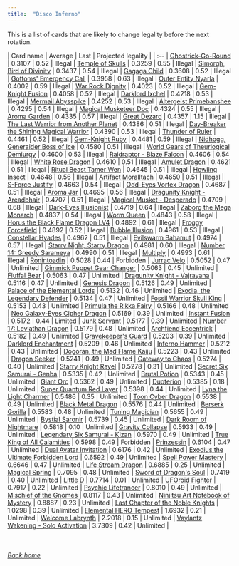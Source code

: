 ```yaml
---
title:  "Disco Inferno"
---
```


This is a list of cards that are likely to change legality before the next rotation.

| Card name | Average | Last | Projected legality |
| :-- |
[Ghostrick-Go-Round](https://db.ygoprodeck.com/card/?search=Ghostrick-Go-Round) | 0.3107 | 0.52 | Illegal |
[Temple of Skulls](https://db.ygoprodeck.com/card/?search=Temple%20of%20Skulls) | 0.3259 | 0.55 | Illegal |
[Simorgh, Bird of Divinity](https://db.ygoprodeck.com/card/?search=Simorgh,%20Bird%20of%20Divinity) | 0.3437 | 0.54 | Illegal |
[Gagaga Child](https://db.ygoprodeck.com/card/?search=Gagaga%20Child) | 0.3608 | 0.52 | Illegal |
[Gottoms' Emergency Call](https://db.ygoprodeck.com/card/?search=Gottoms'%20Emergency%20Call) | 0.3958 | 0.63 | Illegal |
[Outer Entity Nyarla](https://db.ygoprodeck.com/card/?search=Outer%20Entity%20Nyarla) | 0.4002 | 0.59 | Illegal |
[War Rock Dignity](https://db.ygoprodeck.com/card/?search=War%20Rock%20Dignity) | 0.4023 | 0.52 | Illegal |
[Gem-Knight Fusion](https://db.ygoprodeck.com/card/?search=Gem-Knight%20Fusion) | 0.4058 | 0.52 | Illegal |
[Darklord Ixchel](https://db.ygoprodeck.com/card/?search=Darklord%20Ixchel) | 0.4218 | 0.53 | Illegal |
[Mermail Abysspike](https://db.ygoprodeck.com/card/?search=Mermail%20Abysspike) | 0.4252 | 0.53 | Illegal |
[Altergeist Primebanshee](https://db.ygoprodeck.com/card/?search=Altergeist%20Primebanshee) | 0.4295 | 0.54 | Illegal |
[Magical Musketeer Doc](https://db.ygoprodeck.com/card/?search=Magical%20Musketeer%20Doc) | 0.4324 | 0.55 | Illegal |
[Aroma Garden](https://db.ygoprodeck.com/card/?search=Aroma%20Garden) | 0.4335 | 0.57 | Illegal |
[Great Dezard](https://db.ygoprodeck.com/card/?search=Great%20Dezard) | 0.4357 | 1.15 | Illegal |
[The Last Warrior from Another Planet](https://db.ygoprodeck.com/card/?search=The%20Last%20Warrior%20from%20Another%20Planet) | 0.4386 | 0.51 | Illegal |
[Day-Breaker the Shining Magical Warrior](https://db.ygoprodeck.com/card/?search=Day-Breaker%20the%20Shining%20Magical%20Warrior) | 0.4390 | 0.53 | Illegal |
[Thunder of Ruler](https://db.ygoprodeck.com/card/?search=Thunder%20of%20Ruler) | 0.4461 | 0.52 | Illegal |
[Gem-Knight Ruby](https://db.ygoprodeck.com/card/?search=Gem-Knight%20Ruby) | 0.4481 | 0.59 | Illegal |
[Nidhogg, Generaider Boss of Ice](https://db.ygoprodeck.com/card/?search=Nidhogg,%20Generaider%20Boss%20of%20Ice) | 0.4580 | 0.51 | Illegal |
[World Gears of Theurlogical Demiurgy](https://db.ygoprodeck.com/card/?search=World%20Gears%20of%20Theurlogical%20Demiurgy) | 0.4600 | 0.53 | Illegal |
[Raidraptor - Blaze Falcon](https://db.ygoprodeck.com/card/?search=Raidraptor%20-%20Blaze%20Falcon) | 0.4606 | 0.54 | Illegal |
[White Rose Dragon](https://db.ygoprodeck.com/card/?search=White%20Rose%20Dragon) | 0.4610 | 0.51 | Illegal |
[Amulet Dragon](https://db.ygoprodeck.com/card/?search=Amulet%20Dragon) | 0.4621 | 0.51 | Illegal |
[Ritual Beast Tamer Wen](https://db.ygoprodeck.com/card/?search=Ritual%20Beast%20Tamer%20Wen) | 0.4645 | 0.51 | Illegal |
[Howling Insect](https://db.ygoprodeck.com/card/?search=Howling%20Insect) | 0.4648 | 0.56 | Illegal |
[Artifact Moralltach](https://db.ygoprodeck.com/card/?search=Artifact%20Moralltach) | 0.4650 | 0.51 | Illegal |
[S-Force Justify](https://db.ygoprodeck.com/card/?search=S-Force%20Justify) | 0.4663 | 0.54 | Illegal |
[Odd-Eyes Vortex Dragon](https://db.ygoprodeck.com/card/?search=Odd-Eyes%20Vortex%20Dragon) | 0.4687 | 0.51 | Illegal |
[Aroma Jar](https://db.ygoprodeck.com/card/?search=Aroma%20Jar) | 0.4695 | 0.56 | Illegal |
[Dragunity Knight - Areadbhair](https://db.ygoprodeck.com/card/?search=Dragunity%20Knight%20-%20Areadbhair) | 0.4707 | 0.51 | Illegal |
[Magical Musket - Desperado](https://db.ygoprodeck.com/card/?search=Magical%20Musket%20-%20Desperado) | 0.4709 | 0.68 | Illegal |
[Dark-Eyes Illusionist](https://db.ygoprodeck.com/card/?search=Dark-Eyes%20Illusionist) | 0.4719 | 0.64 | Illegal |
[Zaborg the Mega Monarch](https://db.ygoprodeck.com/card/?search=Zaborg%20the%20Mega%20Monarch) | 0.4837 | 0.54 | Illegal |
[Worm Queen](https://db.ygoprodeck.com/card/?search=Worm%20Queen) | 0.4843 | 0.58 | Illegal |
[Horus the Black Flame Dragon LV4](https://db.ygoprodeck.com/card/?search=Horus%20the%20Black%20Flame%20Dragon%20LV4) | 0.4892 | 0.61 | Illegal |
[Froggy Forcefield](https://db.ygoprodeck.com/card/?search=Froggy%20Forcefield) | 0.4892 | 0.52 | Illegal |
[Bubble Illusion](https://db.ygoprodeck.com/card/?search=Bubble%20Illusion) | 0.4961 | 0.53 | Illegal |
[Constellar Hyades](https://db.ygoprodeck.com/card/?search=Constellar%20Hyades) | 0.4962 | 0.51 | Illegal |
[Evilswarm Bahamut](https://db.ygoprodeck.com/card/?search=Evilswarm%20Bahamut) | 0.4974 | 0.57 | Illegal |
[Starry Night, Starry Dragon](https://db.ygoprodeck.com/card/?search=Starry%20Night,%20Starry%20Dragon) | 0.4981 | 0.60 | Illegal |
[Number 14: Greedy Sarameya](https://db.ygoprodeck.com/card/?search=Number%2014:%20Greedy%20Sarameya) | 0.4990 | 0.51 | Illegal |
[Multiply](https://db.ygoprodeck.com/card/?search=Multiply) | 0.4993 | 0.61 | Illegal |
[Ronintoadin](https://db.ygoprodeck.com/card/?search=Ronintoadin) | 0.5028 | 0.44 | Forbidden |
[Jurrac Velo](https://db.ygoprodeck.com/card/?search=Jurrac%20Velo) | 0.5052 | 0.47 | Unlimited |
[Gimmick Puppet Gear Changer](https://db.ygoprodeck.com/card/?search=Gimmick%20Puppet%20Gear%20Changer) | 0.5063 | 0.45 | Unlimited |
[Fluffal Bear](https://db.ygoprodeck.com/card/?search=Fluffal%20Bear) | 0.5063 | 0.47 | Unlimited |
[Dragunity Knight - Vajrayana](https://db.ygoprodeck.com/card/?search=Dragunity%20Knight%20-%20Vajrayana) | 0.5116 | 0.47 | Unlimited |
[Genesis Dragon](https://db.ygoprodeck.com/card/?search=Genesis%20Dragon) | 0.5126 | 0.49 | Unlimited |
[Palace of the Elemental Lords](https://db.ygoprodeck.com/card/?search=Palace%20of%20the%20Elemental%20Lords) | 0.5132 | 0.46 | Unlimited |
[Exodia, the Legendary Defender](https://db.ygoprodeck.com/card/?search=Exodia,%20the%20Legendary%20Defender) | 0.5134 | 0.47 | Unlimited |
[Fossil Warrior Skull King](https://db.ygoprodeck.com/card/?search=Fossil%20Warrior%20Skull%20King) | 0.5153 | 0.43 | Unlimited |
[Primula the Rikka Fairy](https://db.ygoprodeck.com/card/?search=Primula%20the%20Rikka%20Fairy) | 0.5166 | 0.48 | Unlimited |
[Neo Galaxy-Eyes Cipher Dragon](https://db.ygoprodeck.com/card/?search=Neo%20Galaxy-Eyes%20Cipher%20Dragon) | 0.5169 | 0.39 | Unlimited |
[Instant Fusion](https://db.ygoprodeck.com/card/?search=Instant%20Fusion) | 0.5172 | 0.44 | Limited |
[Junk Servant](https://db.ygoprodeck.com/card/?search=Junk%20Servant) | 0.5177 | 0.39 | Unlimited |
[Number 17: Leviathan Dragon](https://db.ygoprodeck.com/card/?search=Number%2017:%20Leviathan%20Dragon) | 0.5179 | 0.48 | Unlimited |
[Archfiend Eccentrick](https://db.ygoprodeck.com/card/?search=Archfiend%20Eccentrick) | 0.5182 | 0.49 | Unlimited |
[Gravekeeper's Guard](https://db.ygoprodeck.com/card/?search=Gravekeeper's%20Guard) | 0.5203 | 0.39 | Unlimited |
[Darklord Enchantment](https://db.ygoprodeck.com/card/?search=Darklord%20Enchantment) | 0.5209 | 0.46 | Unlimited |
[Inferno Hammer](https://db.ygoprodeck.com/card/?search=Inferno%20Hammer) | 0.5212 | 0.43 | Unlimited |
[Dogoran, the Mad Flame Kaiju](https://db.ygoprodeck.com/card/?search=Dogoran,%20the%20Mad%20Flame%20Kaiju) | 0.5223 | 0.43 | Unlimited |
[Dragon Seeker](https://db.ygoprodeck.com/card/?search=Dragon%20Seeker) | 0.5241 | 0.49 | Unlimited |
[Gateway to Chaos](https://db.ygoprodeck.com/card/?search=Gateway%20to%20Chaos) | 0.5274 | 0.40 | Unlimited |
[Starry Knight Rayel](https://db.ygoprodeck.com/card/?search=Starry%20Knight%20Rayel) | 0.5278 | 0.31 | Unlimited |
[Secret Six Samurai - Genba](https://db.ygoprodeck.com/card/?search=Secret%20Six%20Samurai%20-%20Genba) | 0.5335 | 0.42 | Unlimited |
[Brutal Potion](https://db.ygoprodeck.com/card/?search=Brutal%20Potion) | 0.5343 | 0.45 | Unlimited |
[Giant Orc](https://db.ygoprodeck.com/card/?search=Giant%20Orc) | 0.5362 | 0.49 | Unlimited |
[Duoterion](https://db.ygoprodeck.com/card/?search=Duoterion) | 0.5385 | 0.18 | Unlimited |
[Super Quantum Red Layer](https://db.ygoprodeck.com/card/?search=Super%20Quantum%20Red%20Layer) | 0.5398 | 0.44 | Unlimited |
[Lyna the Light Charmer](https://db.ygoprodeck.com/card/?search=Lyna%20the%20Light%20Charmer) | 0.5486 | 0.35 | Unlimited |
[Toon Cyber Dragon](https://db.ygoprodeck.com/card/?search=Toon%20Cyber%20Dragon) | 0.5538 | 0.49 | Unlimited |
[Black Metal Dragon](https://db.ygoprodeck.com/card/?search=Black%20Metal%20Dragon) | 0.5576 | 0.44 | Unlimited |
[Berserk Gorilla](https://db.ygoprodeck.com/card/?search=Berserk%20Gorilla) | 0.5583 | 0.48 | Unlimited |
[Tuning Magician](https://db.ygoprodeck.com/card/?search=Tuning%20Magician) | 0.5655 | 0.49 | Unlimited |
[Bystial Saronir](https://db.ygoprodeck.com/card/?search=Bystial%20Saronir) | 0.5739 | 0.45 | Unlimited |
[Dark Room of Nightmare](https://db.ygoprodeck.com/card/?search=Dark%20Room%20of%20Nightmare) | 0.5818 | 0.10 | Unlimited |
[Gravity Collapse](https://db.ygoprodeck.com/card/?search=Gravity%20Collapse) | 0.5933 | 0.49 | Unlimited |
[Legendary Six Samurai - Kizan](https://db.ygoprodeck.com/card/?search=Legendary%20Six%20Samurai%20-%20Kizan) | 0.5970 | 0.49 | Unlimited |
[True King of All Calamities](https://db.ygoprodeck.com/card/?search=True%20King%20of%20All%20Calamities) | 0.5998 | 0.49 | Forbidden |
[Prinzessin](https://db.ygoprodeck.com/card/?search=Prinzessin) | 0.6104 | 0.47 | Unlimited |
[Dual Avatar Invitation](https://db.ygoprodeck.com/card/?search=Dual%20Avatar%20Invitation) | 0.6176 | 0.42 | Unlimited |
[Exodius the Ultimate Forbidden Lord](https://db.ygoprodeck.com/card/?search=Exodius%20the%20Ultimate%20Forbidden%20Lord) | 0.6592 | 0.49 | Unlimited |
[Spell Power Mastery](https://db.ygoprodeck.com/card/?search=Spell%20Power%20Mastery) | 0.6646 | 0.47 | Unlimited |
[Life Stream Dragon](https://db.ygoprodeck.com/card/?search=Life%20Stream%20Dragon) | 0.6885 | 0.25 | Unlimited |
[Magical Spring](https://db.ygoprodeck.com/card/?search=Magical%20Spring) | 0.7095 | 0.48 | Unlimited |
[Sword of Dragon's Soul](https://db.ygoprodeck.com/card/?search=Sword%20of%20Dragon's%20Soul) | 0.7419 | 0.40 | Unlimited |
[Little D](https://db.ygoprodeck.com/card/?search=Little%20D) | 0.7714 | 0.01 | Unlimited |
[UFOroid Fighter](https://db.ygoprodeck.com/card/?search=UFOroid%20Fighter) | 0.7917 | 0.22 | Unlimited |
[Psychic Lifetrancer](https://db.ygoprodeck.com/card/?search=Psychic%20Lifetrancer) | 0.8010 | 0.49 | Unlimited |
[Mischief of the Gnomes](https://db.ygoprodeck.com/card/?search=Mischief%20of%20the%20Gnomes) | 0.8117 | 0.43 | Unlimited |
[Ninjitsu Art Notebook of Mystery](https://db.ygoprodeck.com/card/?search=Ninjitsu%20Art%20Notebook%20of%20Mystery) | 0.8887 | 0.23 | Unlimited |
[Last Chapter of the Noble Knights](https://db.ygoprodeck.com/card/?search=Last%20Chapter%20of%20the%20Noble%20Knights) | 1.0298 | 0.39 | Unlimited |
[Elemental HERO Tempest](https://db.ygoprodeck.com/card/?search=Elemental%20HERO%20Tempest) | 1.6932 | 0.21 | Unlimited |
[Welcome Labrynth](https://db.ygoprodeck.com/card/?search=Welcome%20Labrynth) | 2.2018 | 0.15 | Unlimited |
[Vaylantz Wakening - Solo Activation](https://db.ygoprodeck.com/card/?search=Vaylantz%20Wakening%20-%20Solo%20Activation) | 3.7309 | 0.42 | Unlimited |

<br>

###### [Back home](index)